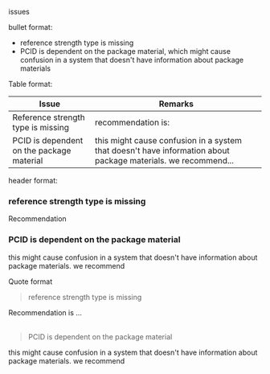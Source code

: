 issues 

bullet format:
* reference strength type is missing
* PCID is dependent on the package material, which might cause confusion in a system that doesn't have information about package materials

Table format:

|Issue|Remarks|
|-----|-------|
|Reference strength type is missing| recommendation is: |
|PCID is dependent on the package material| this might cause confusion in a system that doesn't have information about package materials. we recommend...

header format:
### reference strength type is missing
Recommendation
### PCID is dependent on the package material
this might cause confusion in a system that doesn't have information about package materials. we recommend

Quote format
> reference strength type is missing 

Recommendation is ...  
<br/>


> PCID is dependent on the package material

this might cause confusion in a system that doesn't have information about package materials. we recommend
